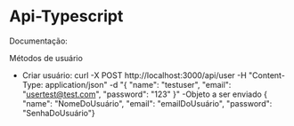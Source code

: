 # Api-Typescript

Documentação: 

Métodos de usuário

* Criar usuário: curl -X POST http://localhost:3000/api/user -H "Content-Type: application/json" -d "{ \"name\": \"testuser\", \"email\": \"usertest@test.com\", \"password\": \"123\" }"
  -Objeto a ser enviado { "name": "NomeDoUsuário", "email": "emailDoUsuário", "password": "SenhaDoUsuário"}
